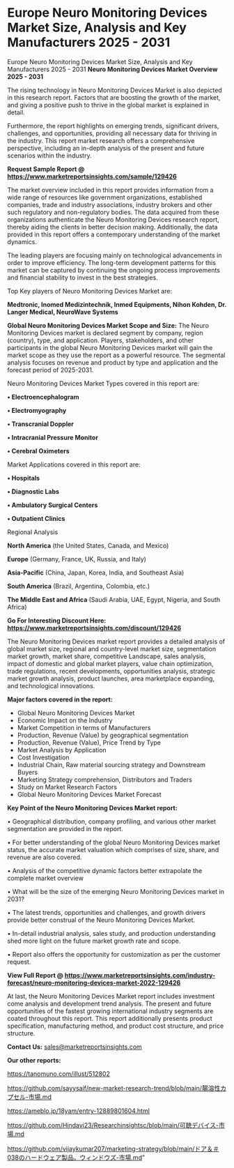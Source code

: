 # Europe Neuro Monitoring Devices Market Size, Analysis and Key Manufacturers 2025 - 2031
Europe Neuro Monitoring Devices Market Size, Analysis and Key Manufacturers 2025 - 2031
<Strong> Neuro Monitoring Devices Market Overview 2025 - 2031</strong>

The rising technology in Neuro Monitoring Devices Market is also depicted in this research report. Factors that are boosting the growth of the market, and giving a positive push to thrive in the global market is explained in detail.

Furthermore, the report highlights on emerging trends, significant drivers, challenges, and opportunities, providing all necessary data for thriving in the industry. This report market research offers a comprehensive perspective, including an in-depth analysis of the present and future scenarios within the industry.

<strong>Request Sample Report @ <a href=https://www.marketreportsinsights.com/sample/129426>https://www.marketreportsinsights.com/sample/129426</a></strong>

The market overview included in this report provides information from a wide range of resources like government organizations, established companies, trade and industry associations, industry brokers and other such regulatory and non-regulatory bodies. The data acquired from these organizations authenticate the Neuro Monitoring Devices research report, thereby aiding the clients in better decision making. Additionally, the data provided in this report offers a contemporary understanding of the market dynamics.

The leading players are focusing mainly on technological advancements in order to improve efficiency. The long-term development patterns for this market can be captured by continuing the ongoing process improvements and financial stability to invest in the best strategies.

Top Key players of Neuro Monitoring Devices Market are:

<strong>Medtronic, Inomed Medizintechnik, Inmed Equipments, Nihon Kohden, Dr. Langer Medical, NeuroWave Systems</strong>

<strong><b>Global Neuro Monitoring Devices Market Scope and Size:</b></strong>
The Neuro Monitoring Devices market is declared segment by company, region (country), type, and application. Players, stakeholders, and other participants in the global Neuro Monitoring Devices market will gain the market scope as they use the report as a powerful resource. The segmental analysis focuses on revenue and product by type and application and the forecast period of 2025-2031.

Neuro Monitoring Devices Market Types covered in this report are:

<strong>• Electroencephalogram

• Electromyography

• Transcranial Doppler

• Intracranial Pressure Monitor

• Cerebral Oximeters</strong>

Market Applications covered in this report are:

<strong>• Hospitals

• Diagnostic Labs

• Ambulatory Surgical Centers

• Outpatient Clinics</strong> 

Regional Analysis

<strong>North America</strong> (the United States, Canada, and Mexico)

<strong>Europe</strong> (Germany, France, UK, Russia, and Italy)

<strong>Asia-Pacific</strong> (China, Japan, Korea, India, and Southeast Asia)

<strong>South America</strong> (Brazil, Argentina, Colombia, etc.)

<strong>The Middle East and Africa</strong> (Saudi Arabia, UAE, Egypt, Nigeria, and South Africa)

<strong>Go For Interesting Discount Here: <a href=https://www.marketreportsinsights.com/discount/129426>https://www.marketreportsinsights.com/discount/129426</a></strong>

The Neuro Monitoring Devices market report provides a detailed analysis of global market size, regional and country-level market size, segmentation market growth, market share, competitive Landscape, sales analysis, impact of domestic and global market players, value chain optimization, trade regulations, recent developments, opportunities analysis, strategic market growth analysis, product launches, area marketplace expanding, and technological innovations.

<strong><b>Major factors covered in the report:</b></strong>
<ul>
  <li>Global Neuro Monitoring Devices Market </li>
  <li>Economic Impact on the Industry</li>
  <li>Market Competition in terms of Manufacturers</li>
  <li>Production, Revenue (Value) by geographical segmentation</li>
  <li>Production, Revenue (Value), Price Trend by Type</li>
  <li>Market Analysis by Application</li>
  <li>Cost Investigation</li>
  <li>Industrial Chain, Raw material sourcing strategy and Downstream Buyers</li>
  <li>Marketing Strategy comprehension, Distributors and Traders</li>
  <li>Study on Market Research Factors</li>
  <li>Global Neuro Monitoring Devices Market Forecast</li>
</ul>

<strong><b>Key Point of the Neuro Monitoring Devices Market report:</b></strong>

• Geographical distribution, company profiling, and various other market segmentation are provided in the report.

• For better understanding of the global Neuro Monitoring Devices market status, the accurate market valuation which comprises of size, share, and revenue are also covered.

• Analysis of the competitive dynamic factors better extrapolate the complete market overview

• What will be the size of the emerging Neuro Monitoring Devices market in 2031?

• The latest trends, opportunities and challenges, and growth drivers provide better construal of the Neuro Monitoring Devices Market.

• In-detail industrial analysis, sales study, and production understanding shed more light on the future market growth rate and scope.

• Report also offers the opportunity for customization as per the customer request.

<strong><b>View Full Report @ <a href=https://www.marketreportsinsights.com/industry-forecast/neuro-monitoring-devices-market-2022-129426>https://www.marketreportsinsights.com/industry-forecast/neuro-monitoring-devices-market-2022-129426</a></b></strong>


At last, the Neuro Monitoring Devices Market report includes investment come analysis and development trend analysis. The present and future opportunities of the fastest growing international industry segments are coated throughout this report. This report additionally presents product specification, manufacturing method, and product cost structure, and price structure.

<strong>Contact Us:</strong>
sales@marketreportsinsights.com

<strong>Our other reports:</strong>

<a href=https://tanomuno.com/illust/512802>https://tanomuno.com/illust/512802</a>

<a href=https://github.com/sayysaif/new-market-research-trend/blob/main/腸溶性カプセル-市場.md>https://github.com/sayysaif/new-market-research-trend/blob/main/腸溶性カプセル-市場.md</a>

<a href=https://ameblo.jp/18yam/entry-12889801604.html>https://ameblo.jp/18yam/entry-12889801604.html</a>

<a href=https://github.com/Hindavi23/Researchinsightsc/blob/main/可聴デバイス-市場.md>https://github.com/Hindavi23/Researchinsightsc/blob/main/可聴デバイス-市場.md</a>

<a href=https://github.com/vijaykumar207/marketing-strategy/blob/main/ドア＆＃038のハードウェア製品。ウィンドウズ-市場.md>https://github.com/vijaykumar207/marketing-strategy/blob/main/ドア＆＃038のハードウェア製品。ウィンドウズ-市場.md</a>"
